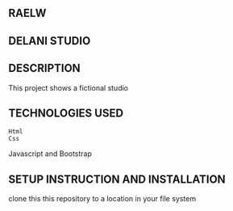 ## RAELW
## DELANI STUDIO
## DESCRIPTION
   This project shows a fictional studio
## TECHNOLOGIES USED
    Html
    Css
   Javascript and Bootstrap
## SETUP INSTRUCTION AND INSTALLATION
   clone this this repository to a location in your file system
